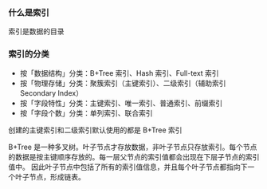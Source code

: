 ### 什么是索引

索引是数据的目录

### 索引的分类

- 按「数据结构」分类：B+Tree 索引、Hash 索引、Full-text 索引
- 按「物理存储」分类：聚簇索引（主键索引）、二级索引（辅助索引 Secondary Index）
- 按「字段特性」分类：主键索引、唯一索引、普通索引、前缀索引
- 按「字段个数」分类：单列索引、联合索引

创建的主键索引和二级索引默认使用的都是 B+Tree 索引

B+Tree 是一种多叉树。叶子节点才存放数据，非叶子节点只存放索引。每个节点的数据是按主键顺序存放的。每一层父节点的索引值都会出现在下层子节点的索引值中。
因此叶子节点中包括了所有的索引值信息，并且每个叶子节点都指向下一个叶子节点，形成链表。
